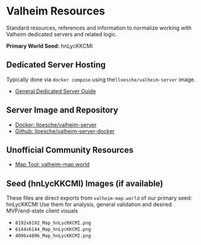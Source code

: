 # Valheim Resources
Standard resources, references and information to normalize working with Valheim dedicated servers and related logic.

**Primary World Seed:** hnLycKKCMI

## Dedicated Server Hosting
Typically done via `docker compose` using the`lloesche/valheim-server` image.
- [General Dedicated Server Guide](https://www.valheimgame.com/support/a-guide-to-dedicated-servers/)

## Server Image and Repository
- [Docker: lloesche/valheim-server](https://hub.docker.com/r/lloesche/valheim-server)
- [Github: lloesche/valheim-server-docker](https://github.com/lloesche/valheim-server-docker)

## Unofficial Community Resources
- [Map Tool: valheim-map.world](https://valheim-map.world/)

## Seed (hnLycKKCMI) Images (if available)
These files are direct exports from `valheim-map.world` of our primary seed: hnLycKKCMI
Use them for analysis, general validation and desired MVP/end-state client visuals
- `8192x8192_Map_hnLycKKCMI.png`
- `6144x6144_Map_hnLycKKCMI.png`
- `4096x4096_Map_hnLycKKCMI.png`
